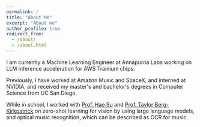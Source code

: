 ```yaml
---
permalink: /
title: "About Me"
excerpt: "About me"
author_profile: true
redirect_from: 
  - /about/
  - /about.html
---
```


I am currently a Machine Learning Engineer at Annapurna Labs working on LLM inference acceleration for AWS Trainium chips.

Previously, I have worked at Amazon Music and SpaceX, and interned at NVIDIA, and received my master's and bachelor's degrees in Computer Science from UC San Diego. 

While in school, I worked with [Prof. Hao Su](http://ai.ucsd.edu/~haosu/) and 
[Prof. Taylor Berg-Kirkpatrick](https://cseweb.ucsd.edu/~tberg/) on zero-shot learning for vision by using large language models, and optical music recognition, which can be described as OCR for music.
